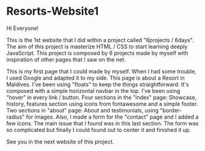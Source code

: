 # Resorts-Website1

Hi Everyone!

This is the 1st website that I did within a project called "6projects / 6days". 
The aim of this project is masterize HTML / CSS to start learning deeply JavaScript.
This project is composed by 6 projects made by myself with inspiration of other pages that I saw on the net.

This is my first page that I could made by myself. When I had some trouble, I used Google and adapted it to my side.
This page is about a Resort in Maldives. 
I've been using "floats" to keep the things straightforward.
It's composed with a simple horizontal navbar in the top. I've been using "hover" in every link / button.
Four sections in the "index" page: Showcase, history, features section using icons from fontawesome and a simple footer.
Two sections in "about" page: About and testimonials, using "border-radius" for images.
Also, I made a form for the "contact" page and I added a few icons.
The main issue that I found was in this last section. The form was so complicated but finally I could found out to center it and finished it up.

See you in the next website of this project.

